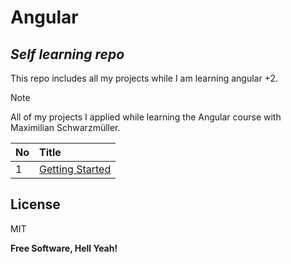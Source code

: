 # Angular
## _Self learning repo_


This repo includes all my projects while I am learning angular +2.

> [!NOTE]
> All of my projects I applied while learning the Angular course with Maximilian Schwarzmüller.

|  No | Title                                                                                                               |
| :-- | :------------------------------------------------------------------------------------------------------------------ |
| 1   | [ Getting Started ]()                                                                                              |


## License

MIT

**Free Software, Hell Yeah!**
